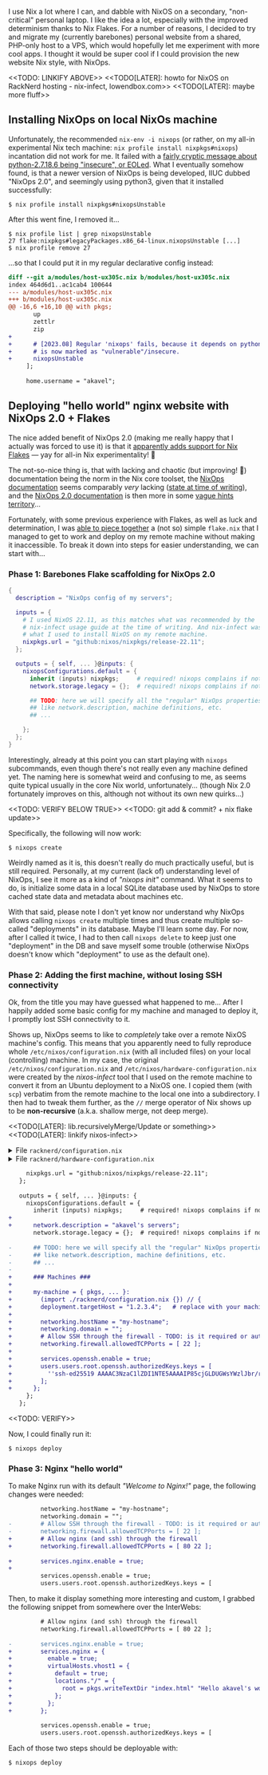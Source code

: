 I use Nix a lot where I can, and dabble with NixOS on a secondary, "non-critical" personal laptop.
I like the idea a lot, especially with the improved determinism thanks to Nix Flakes.
For a number of reasons, I decided to try and migrate my (currently barebones) personal website
from a shared, PHP-only host to a VPS, which would hopefully let me experiment with more cool apps.
I thought it would be super cool if I could provision the new website Nix style, with NixOps.

<<TODO: LINKIFY ABOVE>>
<<TODO[LATER]: howto for NixOS on RackNerd hosting - nix-infect, lowendbox.com>>
<<TODO[LATER]: maybe more fluff>>

## Installing NixOps on local NixOs machine

Unfortunately, the recommended `nix-env -i nixops`
(or rather, on my all-in experimental Nix tech machine: `nix profile install nixpkgs#nixops`)
incantation did not work for me.
It failed with a [fairly cryptic message about python-2.7.18.6 being "insecure", or EOLed][py2insecure].
What I eventually somehow found, is that a newer version of NixOps is being developed,
IIUC dubbed "NixOps 2.0", and seemingly using python3, given that it installed successfully: 

[py2insecure]: https://github.com/NixOS/nixops/issues/1564

    $ nix profile install nixpkgs#nixopsUnstable

After this went fine, I removed it...

    $ nix profile list | grep nixopsUnstable
    27 flake:nixpkgs#legacyPackages.x86_64-linux.nixopsUnstable [...]
    $ nix profile remove 27

...so that I could put it in my regular declarative config instead:

```diff
diff --git a/modules/host-ux305c.nix b/modules/host-ux305c.nix
index 464d6d1..ac1cab4 100644
--- a/modules/host-ux305c.nix
+++ b/modules/host-ux305c.nix
@@ -16,6 +16,10 @@ with pkgs;
       up
       zettlr
       zip
+
+      # [2023.08] Regular 'nixops' fails, because it depends on python2, which
+      # is now marked as "vulnerable"/insecure.
+      nixopsUnstable
     ];
 
     home.username = "akavel";
```


## Deploying "hello world" nginx website with NixOps 2.0 + Flakes

The nice added benefit of NixOps 2.0
(making me really happy that I actually was forced to use it)
is that it [apparently adds support for Nix Flakes][nixops2-flakes]
&mdash; yay for all-in Nix experimentality! 🥳

[nixops2-flakes]: https://nixops.readthedocs.io/en/latest/manual/migrating.html

The not-so-nice thing is,
that with lacking and chaotic (but improving! 💖) documentation being the norm in the Nix core toolset,
the [NixOps documentation][nixops-doc] seems comparably *very* lacking ([state at time of writing][nixops-doc-today]),
and the [NixOps 2.0 documentation][nixops2-flakes] is then more in some [vague hints territory][nixops2-nodoc]...

[nixops-doc]: https://nixos.org/nixops/manual
[nixops-doc-today]: https://hydra.nixos.org/build/115931128/download/1/manual/manual.html
[nixops2-nodoc]: https://github.com/NixOS/nixops/issues/1553

Fortunately, with some previous experience with Flakes, as well as luck and determination,
I was [able to piece together][nixops2-nodoc] a (not so) simple `flake.nix`
that I managed to get to work and deploy on my remote machine without making it inaccessible.
To break it down into steps for easier understanding,
we can start with...

### Phase 1: Barebones Flake scaffolding for NixOps 2.0

```nix
{
  description = "NixOps config of my servers";

  inputs = {
    # I used NixOS 22.11, as this matches what was recommended by the
    # nix-infect usage guide at the time of writing. And nix-infect was
    # what I used to install NixOS on my remote machine. 
    nixpkgs.url = "github:nixos/nixpkgs/release-22.11";
  };

  outputs = { self, ... }@inputs: {
    nixopsConfigurations.default = {
      inherit (inputs) nixpkgs;     # required! nixops complains if not present
      network.storage.legacy = {};  # required! nixops complains if not present

      ## TODO: here we will specify all the "regular" NixOps properties,
      ## like network.description, machine definitions, etc.
      ## ...

    };
  };
}
```

Interestingly, already at this point you can start playing with `nixops` subcommands,
even though there's not really even any machine defined yet.
The naming here is somewhat weird and confusing to me,
as seems quite typical usually in the core Nix world, unfortunately...
(though Nix 2.0 fortunately improves on this,
although not without its own new quirks...)

<<TODO: VERIFY BELOW TRUE>>
<<TODO: git add & commit? + nix flake update>>

Specifically, the following will now work:

    $ nixops create

Weirdly named as it is, this doesn't really do much practically useful,
but is still required.
Personally, at my current (lack of) understanding level of NixOps,
I see it more as a kind of *"nixops init"* command.
What it seems to do,
is initialize some data in a local SQLite database
used by NixOps to store cached state data and metadata about machines etc.

With that said,
please note I don't yet know nor understand
why NixOps allows calling `nixops create` multiple times
and thus create multiple so-called "deployments" in its database.
Maybe I'll learn some day.
For now, after I called it twice,
I had to then call `nixops delete` to keep just one "deployment" in the DB
and save myself some trouble
(otherwise NixOps doesn't know which "deployment" to use as the default one).

### Phase 2: Adding the first machine, without losing SSH connectivity

Ok, from the title you may have guessed what happened to me...
After I happily added some basic config for my machine and managed to deploy it,
I promptly lost SSH connectivity to it.

Shows up, NixOps seems to like to *completely* take over a remote NixOS machine's config.
This means that you apparently need to fully reproduce whole `/etc/nixos/configuration.nix`
(with all included files)
on your local (controlling) machine.
In my case, the original `/etc/nixos/configuration.nix` and `/etc/nixos/hardware-configuration.nix`
were created by the *nixos-infect* tool that I used on the remote machine
to convert it from an Ubuntu deployment to a NixOS one.
I copied them (with `scp`) verbatim from the remote machine to the local one
into a subdirectory.
I then had to tweak them further,
as the `//` merge operator of Nix shows up to be **non-recursive**
(a.k.a. shallow merge, not deep merge).

<<TODO[LATER]: lib.recursivelyMerge/Update or something>>
<<TODO[LATER]: linkify nixos-infect>>

<details>
    <summary>File <code>racknerd/configuration.nix</code></summary>

```nix
# Initially created by `nix-infest`, on 2023-08-29.
# Afterwards edited & tweaked for nixops.
{ ... }: {
  imports = [
    ./hardware-configuration.nix
  ];
  boot.cleanTmpDir = true;
  zramSwap.enable = false;
  system.stateVersion = "22.11";
}
```
</details>

<details>
    <summary>File <code>racknerd/hardware-configuration.nix</code></summary>

```nix
{ modulesPath, ... }:
{
  imports = [ (modulesPath + "/profiles/qemu-guest.nix") ];
  boot.loader.grub.device = "/dev/vda";
  boot.initrd.availableKernelModules = [ "ata_piix" "uhci_hcd" "xen_blkfront" "vmw_pvscsi" ];
  boot.initrd.kernelModules = [ "nvme" ];
  fileSystems."/" = { device = "/dev/vda1"; fsType = "ext4"; };
  swapDevices = [ { device = "/dev/vda2"; } ];
}
```
</details>

```diff
     nixpkgs.url = "github:nixos/nixpkgs/release-22.11";
   };
 
   outputs = { self, ... }@inputs: {
     nixopsConfigurations.default = {
       inherit (inputs) nixpkgs;     # required! nixops complains if not present
+
+      network.description = "akavel's servers";
       network.storage.legacy = {};  # required! nixops complains if not present
 
-      ## TODO: here we will specify all the "regular" NixOps properties,
-      ## like network.description, machine definitions, etc.
-      ## ...
-
+      ### Machines ###
+
+      my-machine = { pkgs, ... }:
+        (import ./racknerd/configuration.nix {}) // {
+        deployment.targetHost = "1.2.3.4";   # replace with your machine's IP
+
+        networking.hostName = "my-hostname";
+        networking.domain = "";
+        # Allow SSH through the firewall - TODO: is it required or automatic?
+        networking.firewall.allowedTCPPorts = [ 22 ];
+
+        services.openssh.enable = true;
+        users.users.root.openssh.authorizedKeys.keys = [
+          ''ssh-ed25519 AAAAC3NzaC1lZDI1NTE5AAAAIP85cjGLDUGWsYWzlJbr/r6Bsdi30ZGZb5/5IzQipYpS me@local-machine''
+        ];
+      };
     };
   };
```

<<TODO: VERIFY>>

Now, I could finally run it:

    $ nixops deploy


### Phase 3: Nginx "hello world"

To make Nginx run with its default *"Welcome to Nginx!"* page, the following changes were needed:

```diff 
         networking.hostName = "my-hostname";
         networking.domain = "";
-        # Allow SSH through the firewall - TODO: is it required or automatic?
-        networking.firewall.allowedTCPPorts = [ 22 ];
+        # Allow nginx (and ssh) through the firewall
+        networking.firewall.allowedTCPPorts = [ 80 22 ];
 
+        services.nginx.enable = true;
+
         services.openssh.enable = true;
         users.users.root.openssh.authorizedKeys.keys = [
```

Then, to make it display something more interesting and custom,
I grabbed the following snippet from somewhere over the InterWebs:

```diff
         # Allow nginx (and ssh) through the firewall
         networking.firewall.allowedTCPPorts = [ 80 22 ];
 
-        services.nginx.enable = true;
+        services.nginx = {
+          enable = true;
+          virtualHosts.vhost1 = {
+            default = true;
+            locations."/" = {
+              root = pkgs.writeTextDir "index.html" "Hello akavel's world!";
+            };
+          };
+        };
 
         services.openssh.enable = true;
         users.users.root.openssh.authorizedKeys.keys = [
```

Each of those two steps should be deployable with:

    $ nixops deploy

